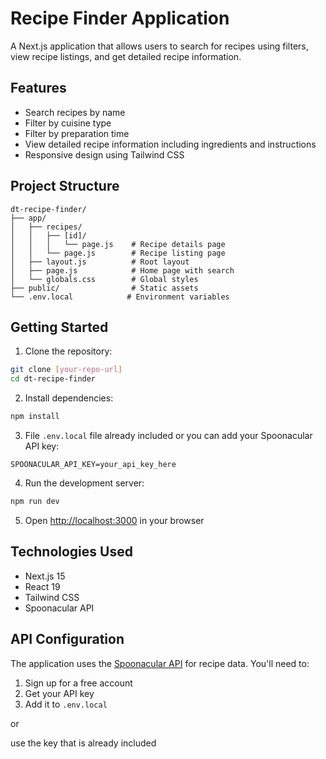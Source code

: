 # Recipe Finder Application

A Next.js application that allows users to search for recipes using filters, view recipe listings, and get detailed recipe information.

## Features

- Search recipes by name
- Filter by cuisine type
- Filter by preparation time
- View detailed recipe information including ingredients and instructions
- Responsive design using Tailwind CSS

## Project Structure

```
dt-recipe-finder/
├── app/
│   ├── recipes/
│   │   ├── [id]/
│   │   │   └── page.js    # Recipe details page
│   │   └── page.js        # Recipe listing page
│   ├── layout.js          # Root layout
│   ├── page.js            # Home page with search
│   └── globals.css        # Global styles
├── public/                # Static assets
└── .env.local            # Environment variables
```

## Getting Started

1. Clone the repository:

```bash
git clone [your-repo-url]
cd dt-recipe-finder
```

2. Install dependencies:

```bash
npm install
```

3. File `.env.local` file already included or you can add your Spoonacular API key:

```
SPOONACULAR_API_KEY=your_api_key_here
```

4. Run the development server:

```bash
npm run dev
```

5. Open [http://localhost:3000](http://localhost:3000) in your browser

## Technologies Used

- Next.js 15
- React 19
- Tailwind CSS
- Spoonacular API

## API Configuration

The application uses the [Spoonacular API](https://spoonacular.com/food-api) for recipe data. You'll need to:

1. Sign up for a free account
2. Get your API key
3. Add it to `.env.local`

or

use the key that is already included

